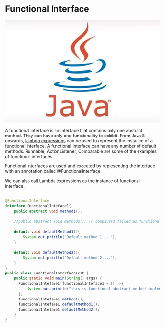 # Functional Interface
![](../../images/java.webp)

A functional interface is an interface that contains only one abstract method. They can have only one functionality to exhibit. From Java 8 onwards, [lambda expressions](./Lambda_Expressions.md) can be used to represent the instance of a functional interface. A functional interface can have any number of default methods. Runnable, ActionListener, Comparable are some of the examples of functional interfaces. 

Functional interfaces are used and executed by representing the interface with an annotation called @FunctionalInterface. 

We can also call Lambda expressions as the instance of functional interface.

``` java

@FunctionalInterface
interface FunctionalInteface1{
    public abstract void method1();

    //public abstract void method2(); // compiured failed as functional interface only allow one abstract method

    default void defaultMethod1(){
        System.out.println("Default method 1....");
    }

    default void defaultMethod2(){
        System.out.println("Default method 2....");
    }
}
public class FunctionalInterfaceTest {
    public static void main(String[] args) {
      FunctionalInteface1 functionalInteface1 = () ->{
          System.out.println("this is functional abstract method implemented.");
      };
      functionalInteface1.method1();
      functionalInteface1.defaultMethod1();
      functionalInteface1.defaultMethod2();
    }
}
```